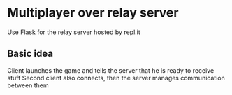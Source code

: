 # Multiplayer over relay server
Use Flask for the relay server hosted by repl.it

## Basic idea
Client launches the game and tells the server that he is ready to receive stuff
Second client also connects, then the server manages communication between them
